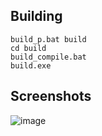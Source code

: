 ## Building
```
build_p.bat build
cd build
build_compile.bat
build.exe
```

## Screenshots
![image](https://github.com/user-attachments/assets/c8fec7fc-b703-4aec-8d91-5b6478beed36)
